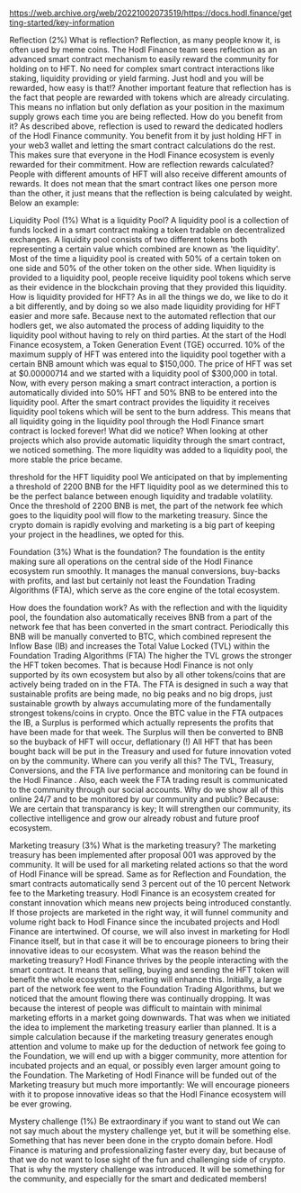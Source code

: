 https://web.archive.org/web/20221002073519/https://docs.hodl.finance/getting-started/key-information 


Reflection (2%)
What is reflection?
Reflection, as many people know it, is often used by meme coins.
The Hodl Finance team sees reflection as an advanced smart contract mechanism to easily reward the community for holding on to HFT. No need for complex smart contract interactions like staking, liquidity providing or yield farming. Just hodl and you will be rewarded, how easy is that!?
Another important feature that reflection has is the fact that people are rewarded with tokens which are already circulating. This means no inflation but only deflation as your position in the maximum supply grows each time you are being reflected.
How do you benefit from it?
As described above, reflection is used to reward the dedicated hodlers of the Hodl Finance community. You benefit from it by just holding HFT in your web3 wallet and letting the smart contract calculations do the rest. This makes sure that everyone in the Hodl Finance ecosystem is evenly rewarded for their commitment.
How are reflection rewards calculated?
People with different amounts of HFT will also receive different amounts of rewards. It does not mean that the smart contract likes one person more than the other, it just means that the reflection is being calculated by weight.
Below an example:


Liquidity Pool (1%)
What is a liquidity Pool?
A liquidity pool is a collection of funds locked in a smart contract making a token tradable on decentralized exchanges. 
A liquidity pool consists of two different tokens both representing a certain value which combined are known as 'the liquidity'. Most of the time a liquidity pool is created with 50% of a certain token on one side and 50% of the other token on the other side.
When liquidity is provided to a liquidity pool, people receive liquidity pool tokens which serve as their evidence in the blockchain proving that they provided this liquidity.
How is liquidity provided for HFT?
As in all the things we do, we like to do it a bit differently, and by doing so we also made liquidity providing for HFT easier and more safe. Because next to the automated reflection that our hodlers get, we also automated the process of adding liquidity to the liquidity pool without having to rely on third parties.
At the start of the Hodl Finance ecosystem, a Token Generation Event (TGE) occurred. 10% of the maximum supply of HFT was entered into the liquidity pool together with a certain BNB amount which was equal to $150,000. The price of HFT was set at $0.00000714 and we started with a liquidity pool of $300,000 in total.
Now, with every person making a smart contract interaction, a portion is automatically divided into 50% HFT and 50% BNB to be entered into the liquidity pool. After the smart contract provides the liquidity it receives liquidity pool tokens which will be sent to the burn address. This means that all liquidity going in the liquidity pool through the Hodl Finance smart contract is locked forever!
What did we notice?
When looking at other projects which also provide automatic liquidity through the smart contract, we noticed something.
The more liquidity was added to a liquidity pool, the more stable the price became. 

threshold for the HFT liquidity pool
We anticipated on that by implementing a threshold of 2200 BNB for the HFT liquidity pool as we determined this to be the perfect balance between enough liquidity and tradable volatility. 
Once the threshold of 2200 BNB is met, the part of the network fee which goes to the liquidity pool will flow to the marketing treasury. Since the crypto domain is rapidly evolving and marketing is a big part of keeping your project in the headlines, we opted for this.

Foundation (3%)
What is the foundation?
The foundation is the entity making sure all operations on the central side of the Hodl Finance ecosystem run smoothly. It manages the manual conversions, buy-backs with profits, and last but certainly not least the Foundation Trading Algorithms (FTA), which serve as the core engine of the total ecosystem. 

How does the foundation work?
As with the reflection and with the liquidity pool, the foundation also automatically receives BNB from a part of the network fee that has been converted in the smart contract. Periodically this BNB will be manually converted to BTC, which combined represent the Inflow Base (IB) and increases the Total Value Locked (TVL) within the Foundation Trading Algorithms (FTA)
The higher the TVL grows the stronger the HFT token becomes. That is because Hodl Finance is not only supported by its own ecosystem but also by all other tokens/coins that are actively being traded on in the FTA. The FTA is designed in such a way that sustainable profits are being made, no big peaks and no big drops, just sustainable growth by always accumulating more of the fundamentally strongest tokens/coins in crypto.
Once the BTC value in the FTA outpaces the IB, a Surplus is performed which actually represents the profits that have been made for that week. The Surplus will then be converted to BNB so the buyback of HFT will occur, deflationary (!) All HFT that has been bought back will be put in the Treasury and used for future innovation voted on by the community.
Where can you verify all this?
The TVL, Treasury, Conversions, and the FTA live performance and monitoring can be found in the Hodl Finance . Also, each week the FTA trading result is communicated to the community through our social accounts.
Why do we show all of this online 24/7 and to be monitored by our community and public? Because: 
We are certain that transparancy is key;
It will strengthen our community, its collective intelligence and grow our already robust and future proof ecosystem.

Marketing treasury (3%)
What is the marketing treasury?
The marketing treasury has been implemented after proposal 001 was approved by the community. It will be used for all marketing related actions so that the word of Hodl Finance will be spread. Same as for Reflection and Foundation, the smart contracts automatically send 3 percent out of the 10 percent Network fee to the Marketing treasury.
Hodl Finance is an ecosystem created for constant innovation which means new projects being introduced constantly. If those projects are marketed in the right way, it will funnel community and volume right back to Hodl Finance since the incubated projects and Hodl Finance are intertwined.
Of course, we will also invest in marketing for Hodl Finance itself, but in that case it will be to encourage pioneers to bring their innovative ideas to our ecosystem.
What was the reason behind the marketing treasury?
Hodl Finance thrives by the people interacting with the smart contract. It means that selling, buying and sending the HFT token will benefit the whole ecosystem, marketing will enhance this.
Initially, a large part of the network fee went to the Foundation Trading Algorithms, but we noticed that the amount flowing there was continually dropping. It was because the interest of people was difficult to maintain with minimal marketing efforts in a market going downwards. That was when we initiated the idea to implement the marketing treasury earlier than planned.
It is a simple calculation because if the marketing treasury generates enough attention and volume to make up for the deduction of network fee going to the Foundation, we will end up with a bigger community, more attention for incubated projects and an equal, or possibly even larger amount going to the Foundation.
The Marketing of Hodl Finance will be funded out of the Marketing treasury but much more importantly: We will encourage pioneers with it to propose innovative ideas so that the Hodl Finance ecosystem will be ever growing.

Mystery challenge (1%)
Be extraordinary if you want to stand out
We can not say much about the mystery challenge yet, but it will be something else. Something that has never been done in the crypto domain before.
Hodl Finance is maturing and professionalizing faster every day, but because of that we do not want to lose sight of the fun and challenging side of crypto. That is why the mystery challenge was introduced.
It will be something for the community, and especially for the smart and dedicated members!

